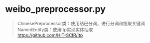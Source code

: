 # weibo_preprocessor.py
> ChinesePreprocessor类：使用结巴分词，进行分词和提取关键词  
> NamedEntity类：使用ltp实现实体抽取  
> https://github.com/HIT-SCIR/ltp

